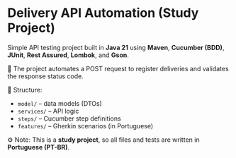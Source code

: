 # Delivery API Automation (Study Project)

Simple API testing project built in **Java 21** using **Maven**, **Cucumber (BDD)**, **JUnit**, **Rest Assured**, **Lombok**, and **Gson**.

📘 The project automates a POST request to register deliveries and validates the response status code.

🧱 Structure:
- `model/` – data models (DTOs)
- `services/` – API logic
- `steps/` – Cucumber step definitions
- `features/` – Gherkin scenarios (in Portuguese)

⚙️ Note:
This is a **study project**, so all files and tests are written in **Portuguese (PT-BR)**.
